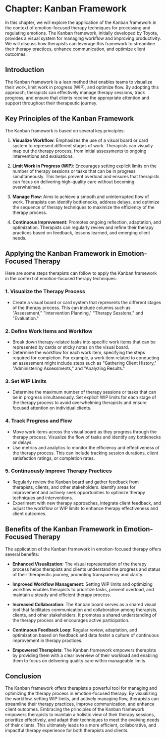 Chapter: Kanban Framework
=========================

In this chapter, we will explore the application of the Kanban framework in the context of emotion-focused therapy techniques for processing and regulating emotions. The Kanban framework, initially developed by Toyota, provides a visual system for managing workflow and improving productivity. We will discuss how therapists can leverage this framework to streamline their therapy practices, enhance communication, and optimize client outcomes.

**Introduction**
----------------

The Kanban framework is a lean method that enables teams to visualize their work, limit work in progress (WIP), and optimize flow. By adopting this approach, therapists can effectively manage therapy sessions, track progress, and ensure that clients receive the appropriate attention and support throughout their therapeutic journey.

**Key Principles of the Kanban Framework**
------------------------------------------

The Kanban framework is based on several key principles:

1. **Visualize Workflow**: Emphasizes the use of a visual board or card system to represent different stages of work. Therapists can visually map out the therapy process, from initial assessments to ongoing interventions and evaluations.

2. **Limit Work in Progress (WIP)**: Encourages setting explicit limits on the number of therapy sessions or tasks that can be in progress simultaneously. This helps prevent overload and ensures that therapists can focus on delivering high-quality care without becoming overwhelmed.

3. **Manage Flow**: Aims to achieve a smooth and uninterrupted flow of work. Therapists can identify bottlenecks, address delays, and optimize the sequence of therapy techniques to maximize the efficiency of the therapy process.

4. **Continuous Improvement**: Promotes ongoing reflection, adaptation, and optimization. Therapists can regularly review and refine their therapy practices based on feedback, lessons learned, and emerging client needs.

**Applying the Kanban Framework in Emotion-Focused Therapy**
------------------------------------------------------------

Here are some steps therapists can follow to apply the Kanban framework in the context of emotion-focused therapy techniques:

### 1. **Visualize the Therapy Process**

* Create a visual board or card system that represents the different stages of the therapy process. This can include columns such as "Assessment," "Intervention Planning," "Therapy Sessions," and "Evaluation."

### 2. **Define Work Items and Workflow**

* Break down therapy-related tasks into specific work items that can be represented by cards or sticky notes on the visual board.
* Determine the workflow for each work item, specifying the steps required for completion. For example, a work item related to conducting an assessment might include steps such as "Gathering Client History," "Administering Assessments," and "Analyzing Results."

### 3. **Set WIP Limits**

* Determine the maximum number of therapy sessions or tasks that can be in progress simultaneously. Set explicit WIP limits for each stage of the therapy process to avoid overwhelming therapists and ensure focused attention on individual clients.

### 4. **Track Progress and Flow**

* Move work items across the visual board as they progress through the therapy process. Visualize the flow of tasks and identify any bottlenecks or delays.
* Use metrics and analytics to monitor the efficiency and effectiveness of the therapy process. This can include tracking session durations, client satisfaction ratings, or completion rates.

### 5. **Continuously Improve Therapy Practices**

* Regularly review the Kanban board and gather feedback from therapists, clients, and other stakeholders. Identify areas for improvement and actively seek opportunities to optimize therapy techniques and interventions.
* Experiment with new therapy approaches, integrate client feedback, and adjust the workflow or WIP limits to enhance therapy effectiveness and client outcomes.

**Benefits of the Kanban Framework in Emotion-Focused Therapy**
---------------------------------------------------------------

The application of the Kanban framework in emotion-focused therapy offers several benefits:

* **Enhanced Visualization**: The visual representation of the therapy process helps therapists and clients understand the progress and status of their therapeutic journey, promoting transparency and clarity.

* **Improved Workflow Management**: Setting WIP limits and optimizing workflow enables therapists to prioritize tasks, prevent overload, and maintain a steady and efficient therapy process.

* **Increased Collaboration**: The Kanban board serves as a shared visual tool that facilitates communication and collaboration among therapists, clients, and other stakeholders. It promotes a shared understanding of the therapy process and encourages active participation.

* **Continuous Feedback Loop**: Regular review, adaptation, and optimization based on feedback and data foster a culture of continuous improvement in therapy practices.

* **Empowered Therapists**: The Kanban framework empowers therapists by providing them with a clear overview of their workload and enabling them to focus on delivering quality care within manageable limits.

**Conclusion**
--------------

The Kanban framework offers therapists a powerful tool for managing and optimizing the therapy process in emotion-focused therapy. By visualizing the workflow, setting WIP limits, and actively managing flow, therapists can streamline their therapy practices, improve communication, and enhance client outcomes. Embracing the principles of the Kanban framework empowers therapists to maintain a holistic view of their therapy sessions, prioritize effectively, and adapt their techniques to meet the evolving needs of their clients. This ultimately leads to a more efficient, collaborative, and impactful therapy experience for both therapists and clients.
